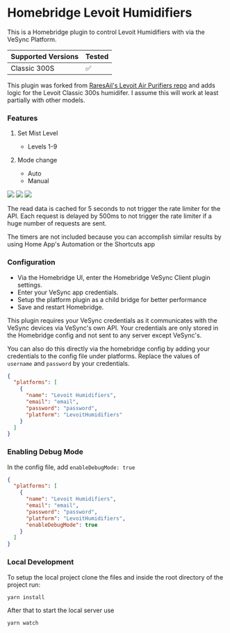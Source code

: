 # Homebridge Levoit Humidifiers

This is a Homebridge plugin to control Levoit Humidifiers with via the VeSync Platform.

| Supported Versions | Tested                           |
| ------------------ | -------------------------------- |
| Classic 300S       | ✅                               |

This plugin was forked from [RaresAil's Levoit Air Purifiers repo](https://github.com/RaresAil/homebridge-levoit-air-purifier) and adds logic for the Levoit Classic 300s humidifer. I assume this will work at least partially with other models.

### Features

1. Set Mist Level
   - Levels 1-9

2. Mode change
   - Auto
   - Manual
     
![](https://github.com/pschroeder89/homebridge-levoit-humidifiers/blob/main/off.png?raw=true)
![](https://github.com/pschroeder89/homebridge-levoit-humidifiers/blob/main/humidity.png?raw=true)
![](https://github.com/pschroeder89/homebridge-levoit-humidifiers/blob/main/auto.png?raw=true)

The read data is cached for 5 seconds to not trigger the rate limiter for the API.
Each request is delayed by 500ms to not trigger the rate limiter if a huge number of requests are sent.

The timers are not included because you can accomplish similar results by using Home App's Automation or the Shortcuts app

### Configuration

- Via the Homebridge UI, enter the Homebridge VeSync Client plugin settings.
- Enter your VeSync app credentials.
- Setup the platform plugin as a child bridge for better performance
- Save and restart Homebridge.

This plugin requires your VeSync credentials as it communicates with the VeSync devices via VeSync's own API. Your credentials are only stored in the Homebridge config and not sent to any server except VeSync's.

You can also do this directly via the homebridge config by adding your credentials to the config file under platforms. Replace the values of `username` and `password` by your credentials.

```json
{
  "platforms": [
    {
      "name": "Levoit Humidifiers",
      "email": "email",
      "password": "password",
      "platform": "LevoitHumidifiers"
    }
  ]
}
```

### Enabling Debug Mode

In the config file, add `enableDebugMode: true`

```json
{
  "platforms": [
    {
      "name": "Levoit Humidifiers",
      "email": "email",
      "password": "password",
      "platform": "LevoitHumidifiers",
      "enableDebugMode": true
    }
  ]
}
```

### Local Development

To setup the local project clone the files and inside the root directory of the project run:

```
yarn install
```

After that to start the local server use

```
yarn watch
```
